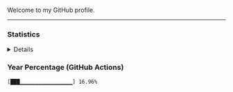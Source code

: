 Welcome to my GitHub profile.

---

### Statistics
<details><img src="https://github-readme-stats.vercel.app/api?username=mudkipdev&show_icons=true"></details>

### Year Percentage (GitHub Actions)
```
[███▁▁▁▁▁▁▁▁▁▁▁▁▁▁▁▁▁] 16.96%
```
